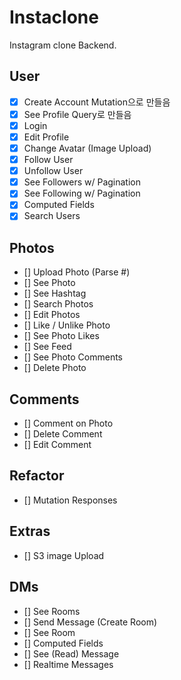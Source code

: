 # Instaclone

Instagram clone Backend.

## User

- [x] Create Account Mutation으로 만들음
- [x] See Profile Query로 만들음
- [x] Login
- [x] Edit Profile
- [x] Change Avatar (Image Upload)
- [x] Follow User
- [x] Unfollow User
- [x] See Followers w/ Pagination
- [x] See Following w/ Pagination
- [x] Computed Fields
- [x] Search Users

## Photos

- [] Upload Photo (Parse #)
- [] See Photo
- [] See Hashtag
- [] Search Photos
- [] Edit Photos
- [] Like / Unlike Photo
- [] See Photo Likes
- [] See Feed
- [] See Photo Comments
- [] Delete Photo

## Comments

- [] Comment on Photo
- [] Delete Comment
- [] Edit Comment

## Refactor

- [] Mutation Responses

## Extras

- [] S3 image Upload

## DMs

- [] See Rooms
- [] Send Message (Create Room)
- [] See Room
- [] Computed Fields
- [] See (Read) Message
- [] Realtime Messages
